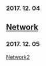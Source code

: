 ### 2017. 12. 04
[Network](https://github.com/rhslvkf/TIL/blob/master/Network/Test.md)
---
### 2017. 12. 05
[Network2](https://github.com/rhslvkf/TIL/blob/master/Network/Test.md)
